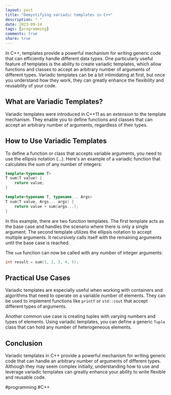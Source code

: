 ```yaml
---
layout: post
title: "Demystifying variadic templates in C++"
description: " "
date: 2023-09-14
tags: [programming]
comments: true
share: true
---
```


In C++, templates provide a powerful mechanism for writing generic code that can efficiently handle different data types. One particularly useful feature of templates is the ability to create variadic templates, which allow functions and classes to accept an arbitrary number of arguments of different types. Variadic templates can be a bit intimidating at first, but once you understand how they work, they can greatly enhance the flexibility and reusability of your code.

## What are Variadic Templates?

Variadic templates were introduced in C++11 as an extension to the template mechanism. They enable you to define functions and classes that can accept an arbitrary number of arguments, regardless of their types.

## How to Use Variadic Templates

To define a function or class that accepts variable arguments, you need to use the ellipsis notation (...). Here's an example of a variadic function that calculates the sum of any number of integers:

```cpp
template<typename T>
T sum(T value) {
    return value;
}

template<typename T, typename... Args>
T sum(T value, Args... args) {
    return value + sum(args...);
}
```

In this example, there are two function templates. The first template acts as the base case and handles the scenario where there is only a single argument. The second template utilizes the ellipsis notation to accept multiple arguments. It recursively calls itself with the remaining arguments until the base case is reached.

The `sum` function can now be called with any number of integer arguments:

```cpp
int result = sum(1, 2, 3, 4, 5);
```

## Practical Use Cases

Variadic templates are especially useful when working with containers and algorithms that need to operate on a variable number of elements. They can be used to implement functions like `printf` or `std::cout` that accept different types of arguments.

Another common use case is creating tuples with varying numbers and types of elements. Using variadic templates, you can define a generic `Tuple` class that can hold any number of heterogeneous elements.

## Conclusion

Variadic templates in C++ provide a powerful mechanism for writing generic code that can handle an arbitrary number of arguments of different types. Although they may seem complex initially, understanding how to use and leverage variadic templates can greatly enhance your ability to write flexible and reusable code.

#programming #C++